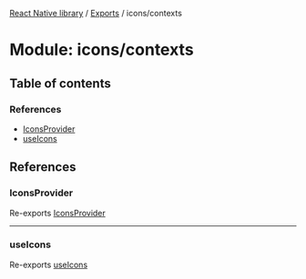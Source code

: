 [React Native library](../index.md) / [Exports](../modules.md) / icons/contexts

# Module: icons/contexts

## Table of contents

### References

- [IconsProvider](icons_contexts.md#iconsprovider)
- [useIcons](icons_contexts.md#useicons)

## References

### IconsProvider

Re-exports [IconsProvider](icons_contexts_icons.md#iconsprovider)

___

### useIcons

Re-exports [useIcons](icons_contexts_icons.md#useicons)
